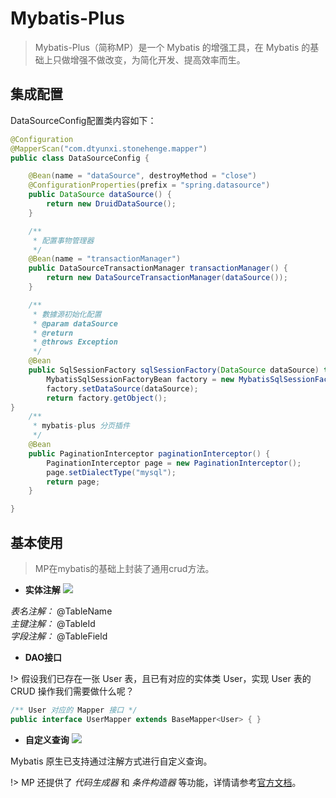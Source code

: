 # Mybatis-Plus

> Mybatis-Plus（简称MP）是一个 Mybatis 的增强工具，在 Mybatis 的基础上只做增强不做改变，为简化开发、提高效率而生。

## 集成配置

DataSourceConfig配置类内容如下：

```java
@Configuration
@MapperScan("com.dtyunxi.stonehenge.mapper")
public class DataSourceConfig {

    @Bean(name = "dataSource", destroyMethod = "close")
    @ConfigurationProperties(prefix = "spring.datasource")
    public DataSource dataSource() {
        return new DruidDataSource();
    }

    /**
     * 配置事物管理器
     */
    @Bean(name = "transactionManager")
    public DataSourceTransactionManager transactionManager() {
        return new DataSourceTransactionManager(dataSource());
    }

    /**
     * 數據源初始化配置
     * @param dataSource
     * @return
     * @throws Exception
     */
    @Bean
    public SqlSessionFactory sqlSessionFactory(DataSource dataSource) throws Exception {
        MybatisSqlSessionFactoryBean factory = new MybatisSqlSessionFactoryBean();
        factory.setDataSource(dataSource);
        return factory.getObject();
}
    /**
     * mybatis-plus 分页插件
     */
    @Bean
    public PaginationInterceptor paginationInterceptor() {
        PaginationInterceptor page = new PaginationInterceptor();
        page.setDialectType("mysql");
        return page;
    }

}
```

## 基本使用

> MP在mybatis的基础上封装了通用crud方法。

- **实体注解**
![](http://p9vs76p49.bkt.clouddn.com/2018-06-08-15284228066878.jpg)

*表名注解：* @TableName      
*主键注解：* @TableId        
*字段注解：* @TableField

- **DAO接口**

!> 假设我们已存在一张 User 表，且已有对应的实体类 User，实现 User 表的 CRUD 操作我们需要做什么呢？

```java
/** User 对应的 Mapper 接口 */
public interface UserMapper extends BaseMapper<User> { }
```

- **自定义查询**
![](http://p9vs76p49.bkt.clouddn.com/2018-06-08-15284235435379.jpg)

Mybatis 原生已支持通过注解方式进行自定义查询。

!> MP 还提供了 *代码生成器* 和 *条件构造器* 等功能，详情请参考[官方文档](http://mp.baomidou.com/)。



